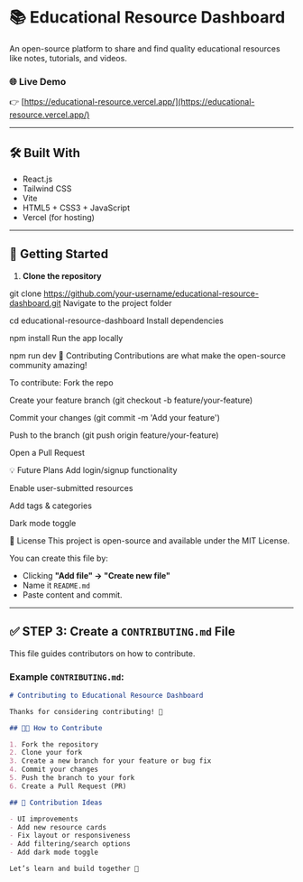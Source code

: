 # 📚 Educational Resource Dashboard

An open-source platform to share and find quality educational resources like notes, tutorials, and videos.

### 🌐 Live Demo
👉 [https://educational-resource.vercel.app/](https://educational-resource.vercel.app/)

---

## 🛠️ Built With
- React.js
- Tailwind CSS
- Vite
- HTML5 + CSS3 + JavaScript
- Vercel (for hosting)

---

## 🚀 Getting Started

1. **Clone the repository**  

git clone https://github.com/your-username/educational-resource-dashboard.git
Navigate to the project folder


cd educational-resource-dashboard
Install dependencies


npm install
Run the app locally


npm run dev
🤝 Contributing
Contributions are what make the open-source community amazing!

To contribute:
Fork the repo

Create your feature branch (git checkout -b feature/your-feature)

Commit your changes (git commit -m 'Add your feature')

Push to the branch (git push origin feature/your-feature)

Open a Pull Request

💡 Future Plans
Add login/signup functionality

Enable user-submitted resources

Add tags & categories

Dark mode toggle

📃 License
This project is open-source and available under the MIT License.



You can create this file by:
- Clicking **"Add file" → "Create new file"**
- Name it `README.md`
- Paste content and commit.

---

## ✅ STEP 3: Create a `CONTRIBUTING.md` File

This file guides contributors on how to contribute.

### Example `CONTRIBUTING.md`:
```markdown
# Contributing to Educational Resource Dashboard

Thanks for considering contributing! 🙌

## 🧑‍💻 How to Contribute

1. Fork the repository
2. Clone your fork
3. Create a new branch for your feature or bug fix
4. Commit your changes
5. Push the branch to your fork
6. Create a Pull Request (PR)

## 💬 Contribution Ideas

- UI improvements
- Add new resource cards
- Fix layout or responsiveness
- Add filtering/search options
- Add dark mode toggle

Let’s learn and build together 🚀
